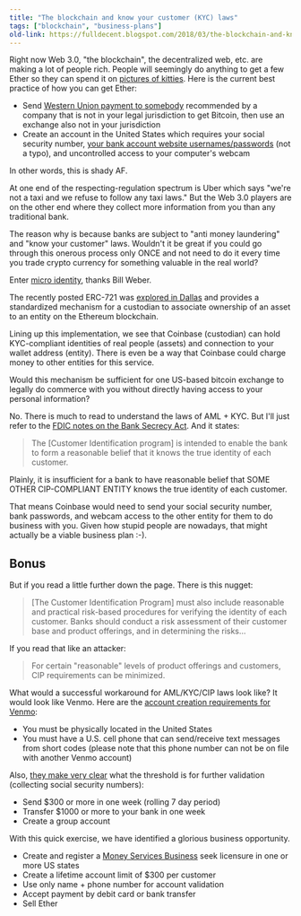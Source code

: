 ```yaml
---
title: "The blockchain and know your customer (KYC) laws"
tags: ["blockchain", "business-plans"]
old-link: https://fulldecent.blogspot.com/2018/03/the-blockchain-and-know-your-customer.html
---
```


Right now Web 3.0, "the blockchain", the decentralized web, etc. are making a lot of people rich. People will seemingly do anything to get a few Ether so they can spend it on [pictures of kitties](https://www.cryptokitties.co). Here is the current best practice of how you can get Ether:

- Send [Western Union payment to somebody](https://localbitcoins.com) recommended by a company that is not in your legal jurisdiction to get Bitcoin, then use an exchange also not in your jurisdiction
- Create an account in the United States which requires your social security number, [your bank account website usernames/passwords](https://x.com/fulldecent/status/978370905490501632) (not a typo), and uncontrolled access to your computer's webcam

In other words, this is shady AF.

At one end of the respecting-regulation spectrum is Uber which says "we're not a taxi and we refuse to follow any taxi laws." But the Web 3.0 players are on the other end where they collect more information from you than any traditional bank.

The reason why is because banks are subject to "anti money laundering" and "know your customer" laws. Wouldn't it be great if you could go through this onerous process only ONCE and not need to do it every time you trade crypto currency for something valuable in the real world?

Enter [micro identity](https://cryptoeconomics.blog/2018/03/27/erc-721-extension-for-kyc-micro-identities/), thanks Bill Weber.

The recently posted ERC-721 was [explored in Dallas](https://explore721.com) and provides a standardized mechanism for a custodian to associate ownership of an asset to an entity on the Ethereum blockchain.

Lining up this implementation, we see that Coinbase (custodian) can hold KYC-compliant identities of real people (assets) and connection to your wallet address (entity). There is even be a way that Coinbase could charge money to other entities for this service.

Would this mechanism be sufficient for one US-based bitcoin exchange to legally do commerce with you without directly having access to your personal information?

No. There is much to read to understand the laws of AML + KYC. But I'll just refer to the [FDIC notes on the Bank Secrecy Act](https://www.fdic.gov/regulations/examinations/bsa/ffiec_cip.pdf). And it states:

> The [Customer Identification program] is intended to enable the bank to form a reasonable belief that it knows the true identity of each customer.

Plainly, it is insufficient for a bank to have reasonable belief that SOME OTHER CIP-COMPLIANT ENTITY knows the true identity of each customer.

That means Coinbase would need to send your social security number, bank passwords, and webcam access to the other entity for them to do business with you. Given how stupid people are nowadays, that might actually be a viable business plan :-).

## Bonus

But if you read a little further down the page. There is this nugget:

> [The Customer Identification Program] must also include reasonable and practical risk-based procedures for verifying the identity of each customer. Banks should conduct a risk assessment of their customer base and product offerings, and in determining the risks...

If you read that like an attacker:

> For certain "reasonable" levels of product offerings and customers, CIP requirements can be minimized.

What would a successful workaround for AML/KYC/CIP laws look like? It would look like Venmo. Here are the [account creation requirements for Venmo](https://help.venmo.com/hc/en-us/articles/209690188-Requirements):

- You must be physically located in the United States
- You must have a U.S. cell phone that can send/receive text messages from short codes (please note that this phone number can not be on file with another Venmo account)

Also, [they make very clear](https://help.venmo.com/hc/en-us/articles/217532197-Social-Security-Number) what the threshold is for further validation (collecting social security numbers):

- Send $300 or more in one week (rolling 7 day period)
- Transfer $1000 or more to your bank in one week
- Create a group account

With this quick exercise, we have identified a glorious business opportunity.

- Create and register a [Money Services Business](https://www.fincen.gov/money-services-business-definition) seek licensure in one or more US states
- Create a lifetime account limit of $300 per customer
- Use only name + phone number for account validation
- Accept payment by debit card or bank transfer
- Sell Ether
